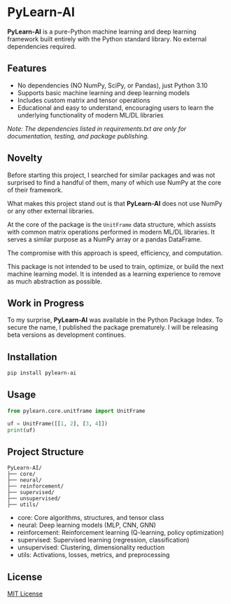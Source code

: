 # PyLearn-AI

**PyLearn-AI** is a pure-Python machine learning and deep learning framework built entirely with the Python standard library. No external dependencies required.

## Features
- No dependencies (NO NumPy, SciPy, or Pandas), just Python 3.10
- Supports basic machine learning and deep learning models
- Includes custom matrix and tensor operations
- Educational and easy to understand, encouraging users to learn the underlying functionality of modern ML/DL libraries

*Note: The dependencies listed in requirements.txt are only for documentation, testing, and package publishing.*

## Novelty

Before starting this project, I searched for similar packages and was not surprised to find a handful of them, many of which use NumPy at the core of their framework.

What makes this project stand out is that **PyLearn-AI** does not use NumPy or any other external libraries.

At the core of the package is the `UnitFrame` data structure, which assists with common matrix operations performed in modern ML/DL libraries. It serves a similar purpose as a NumPy array or a pandas DataFrame.

The compromise with this approach is speed, efficiency, and computation.

This package is not intended to be used to train, optimize, or build the next machine learning model. It is intended as a learning experience to remove as much abstraction as possible.

## Work in Progress

To my surprise, **PyLearn-AI** was available in the Python Package Index. To secure the name, I published the package prematurely. I will be releasing beta versions as development continues.

## Installation

```bash
pip install pylearn-ai
```

## Usage

```python
from pylearn.core.unitframe import UnitFrame

uf = UnitFrame([[1, 2], [3, 4]])
print(uf)
```

## Project Structure

```plaintext
PyLearn-AI/
├── core/           
├── neural/         
├── reinforcement/  
├── supervised/     
├── unsupervised/   
├── utils/          
```

- core: Core algorithms, structures, and tensor class
- neural: Deep learning models (MLP, CNN, GNN)
- reinforcement: Reinforcement learning (Q-learning, policy optimization)
- supervised: Supervised learning (regression, classification)
- unsupervised: Clustering, dimensionality reduction
- utils: Activations, losses, metrics, and preprocessing

## License

[MIT License](/LICENSE)